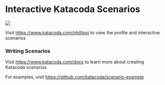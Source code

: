 # Interactive Katacoda Scenarios

[![](http://shields.katacoda.com/katacoda/phillipsj/count.svg)](https://www.katacoda.com/phillipsj "Get your profile on Katacoda.com")

Visit https://www.katacoda.com/phillipsj to view the profile and interactive scenarios

### Writing Scenarios
Visit https://www.katacoda.com/docs to learn more about creating Katacoda scenarios

For examples, visit https://github.com/katacoda/scenario-example
